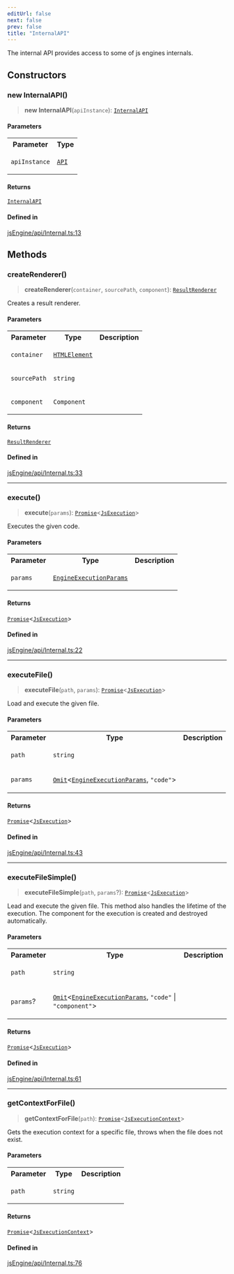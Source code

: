 ```yaml
---
editUrl: false
next: false
prev: false
title: "InternalAPI"
---
```


The internal API provides access to some of js engines internals.

## Constructors

### new InternalAPI()

> **new InternalAPI**(`apiInstance`): [`InternalAPI`](/obsidian-js-engine-plugin-docs/api/classes/internalapi/)

#### Parameters

<table>
<tr>
<th>Parameter</th>
<th>Type</th>
</tr>
<tr>
<td>

`apiInstance`

</td>
<td>

[`API`](/obsidian-js-engine-plugin-docs/api/classes/api/)

</td>
</tr>
</table>

#### Returns

[`InternalAPI`](/obsidian-js-engine-plugin-docs/api/classes/internalapi/)

#### Defined in

[jsEngine/api/Internal.ts:13](https://github.com/mProjectsCode/obsidian-js-engine-plugin/blob/c8107c135035ea9518f13c9859a322a46eebe15e/jsEngine/api/Internal.ts#L13)

## Methods

### createRenderer()

> **createRenderer**(`container`, `sourcePath`, `component`): [`ResultRenderer`](/obsidian-js-engine-plugin-docs/api/classes/resultrenderer/)

Creates a result renderer.

#### Parameters

<table>
<tr>
<th>Parameter</th>
<th>Type</th>
<th>Description</th>
</tr>
<tr>
<td>

`container`

</td>
<td>

[`HTMLElement`](https://developer.mozilla.org/docs/Web/API/HTMLElement)

</td>
<td>

</td>
</tr>
<tr>
<td>

`sourcePath`

</td>
<td>

`string`

</td>
<td>

</td>
</tr>
<tr>
<td>

`component`

</td>
<td>

`Component`

</td>
<td>

</td>
</tr>
</table>

#### Returns

[`ResultRenderer`](/obsidian-js-engine-plugin-docs/api/classes/resultrenderer/)

#### Defined in

[jsEngine/api/Internal.ts:33](https://github.com/mProjectsCode/obsidian-js-engine-plugin/blob/c8107c135035ea9518f13c9859a322a46eebe15e/jsEngine/api/Internal.ts#L33)

***

### execute()

> **execute**(`params`): [`Promise`](https://developer.mozilla.org/docs/Web/JavaScript/Reference/Global_Objects/Promise)\<[`JsExecution`](/obsidian-js-engine-plugin-docs/api/classes/jsexecution/)\>

Executes the given code.

#### Parameters

<table>
<tr>
<th>Parameter</th>
<th>Type</th>
<th>Description</th>
</tr>
<tr>
<td>

`params`

</td>
<td>

[`EngineExecutionParams`](/obsidian-js-engine-plugin-docs/api/interfaces/engineexecutionparams/)

</td>
<td>

</td>
</tr>
</table>

#### Returns

[`Promise`](https://developer.mozilla.org/docs/Web/JavaScript/Reference/Global_Objects/Promise)\<[`JsExecution`](/obsidian-js-engine-plugin-docs/api/classes/jsexecution/)\>

#### Defined in

[jsEngine/api/Internal.ts:22](https://github.com/mProjectsCode/obsidian-js-engine-plugin/blob/c8107c135035ea9518f13c9859a322a46eebe15e/jsEngine/api/Internal.ts#L22)

***

### executeFile()

> **executeFile**(`path`, `params`): [`Promise`](https://developer.mozilla.org/docs/Web/JavaScript/Reference/Global_Objects/Promise)\<[`JsExecution`](/obsidian-js-engine-plugin-docs/api/classes/jsexecution/)\>

Load and execute the given file.

#### Parameters

<table>
<tr>
<th>Parameter</th>
<th>Type</th>
<th>Description</th>
</tr>
<tr>
<td>

`path`

</td>
<td>

`string`

</td>
<td>

</td>
</tr>
<tr>
<td>

`params`

</td>
<td>

[`Omit`](https://www.typescriptlang.org/docs/handbook/utility-types.html#omittype-keys)\<[`EngineExecutionParams`](/obsidian-js-engine-plugin-docs/api/interfaces/engineexecutionparams/), `"code"`\>

</td>
<td>

</td>
</tr>
</table>

#### Returns

[`Promise`](https://developer.mozilla.org/docs/Web/JavaScript/Reference/Global_Objects/Promise)\<[`JsExecution`](/obsidian-js-engine-plugin-docs/api/classes/jsexecution/)\>

#### Defined in

[jsEngine/api/Internal.ts:43](https://github.com/mProjectsCode/obsidian-js-engine-plugin/blob/c8107c135035ea9518f13c9859a322a46eebe15e/jsEngine/api/Internal.ts#L43)

***

### executeFileSimple()

> **executeFileSimple**(`path`, `params`?): [`Promise`](https://developer.mozilla.org/docs/Web/JavaScript/Reference/Global_Objects/Promise)\<[`JsExecution`](/obsidian-js-engine-plugin-docs/api/classes/jsexecution/)\>

Lead and execute the given file.
This method also handles the lifetime of the execution.
The component for the execution is created and destroyed automatically.

#### Parameters

<table>
<tr>
<th>Parameter</th>
<th>Type</th>
<th>Description</th>
</tr>
<tr>
<td>

`path`

</td>
<td>

`string`

</td>
<td>

</td>
</tr>
<tr>
<td>

`params`?

</td>
<td>

[`Omit`](https://www.typescriptlang.org/docs/handbook/utility-types.html#omittype-keys)\<[`EngineExecutionParams`](/obsidian-js-engine-plugin-docs/api/interfaces/engineexecutionparams/), `"code"` \| `"component"`\>

</td>
<td>

</td>
</tr>
</table>

#### Returns

[`Promise`](https://developer.mozilla.org/docs/Web/JavaScript/Reference/Global_Objects/Promise)\<[`JsExecution`](/obsidian-js-engine-plugin-docs/api/classes/jsexecution/)\>

#### Defined in

[jsEngine/api/Internal.ts:61](https://github.com/mProjectsCode/obsidian-js-engine-plugin/blob/c8107c135035ea9518f13c9859a322a46eebe15e/jsEngine/api/Internal.ts#L61)

***

### getContextForFile()

> **getContextForFile**(`path`): [`Promise`](https://developer.mozilla.org/docs/Web/JavaScript/Reference/Global_Objects/Promise)\<[`JsExecutionContext`](/obsidian-js-engine-plugin-docs/api/interfaces/jsexecutioncontext/)\>

Gets the execution context for a specific file, throws when the file does not exist.

#### Parameters

<table>
<tr>
<th>Parameter</th>
<th>Type</th>
<th>Description</th>
</tr>
<tr>
<td>

`path`

</td>
<td>

`string`

</td>
<td>

</td>
</tr>
</table>

#### Returns

[`Promise`](https://developer.mozilla.org/docs/Web/JavaScript/Reference/Global_Objects/Promise)\<[`JsExecutionContext`](/obsidian-js-engine-plugin-docs/api/interfaces/jsexecutioncontext/)\>

#### Defined in

[jsEngine/api/Internal.ts:76](https://github.com/mProjectsCode/obsidian-js-engine-plugin/blob/c8107c135035ea9518f13c9859a322a46eebe15e/jsEngine/api/Internal.ts#L76)
